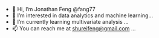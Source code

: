 - 👋 Hi, I’m Jonathan Feng @fang77
- 👀 I’m interested in data analytics and machine learning...
- 🌱 I’m currently learning multivariate analysis ...
- 📫 You can reach me at shureifeng@gmail.com ...
